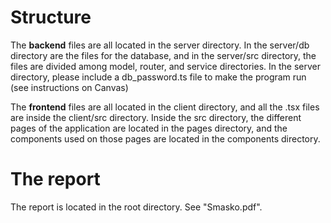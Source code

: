 # Structure
The **backend** files are all located in the server directory. In the server/db directory are the files for the database, and in the server/src directory, the files are divided among model, router, and service directories.
In the server directory, please include a db_password.ts file to make the program run (see instructions on Canvas)

The **frontend** files are all located in the client directory, and all the .tsx files are inside the client/src directory. Inside the src directory, the different pages of the application are located in the pages directory, and the components used on those pages are located in the components directory.

# The report
The report is located in the root directory. See "Smasko.pdf".
